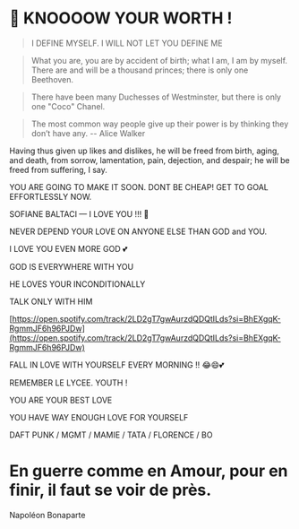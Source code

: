 👑 KNOOOOW YOUR WORTH !
===

> I DEFINE MYSELF. I WILL NOT LET YOU DEFINE ME

> What you are, you are by accident of birth; what I am, I am by myself. There are and will be a thousand princes; there is only one Beethoven.

> There have been many Duchesses of Westminster, but there is only one "Coco" Chanel.

> The most common way people give up their power is by thinking they don’t have any. -- Alice Walker

Having thus given up likes and dislikes, he will be freed from birth, aging, and death, from sorrow, lamentation, pain, dejection, and despair; he will be freed from suffering, I say.

YOU ARE GOING TO MAKE IT SOON. DONT BE CHEAP! GET TO GOAL EFFORTLESSLY NOW.

SOFIANE BALTACI — I LOVE YOU !!! 👼

NEVER DEPEND YOUR LOVE ON ANYONE ELSE THAN GOD and YOU.

I LOVE YOU EVEN MORE GOD 💕

GOD IS EVERYWHERE WITH YOU

HE LOVES YOUR INCONDITIONALLY

TALK ONLY WITH HIM

[https://open.spotify.com/track/2LD2gT7gwAurzdQDQtILds?si=BhEXgqK-RgmmJF6h96PJDw](https://open.spotify.com/track/2LD2gT7gwAurzdQDQtILds?si=BhEXgqK-RgmmJF6h96PJDw)

FALL IN LOVE WITH YOURSELF EVERY MORNING !! 😂😄💕

REMEMBER LE LYCEE. YOUTH ! 

YOU ARE YOUR BEST LOVE 

YOU HAVE WAY ENOUGH LOVE FOR YOURSELF

DAFT PUNK / MGMT / MAMIE / TATA / FLORENCE / BO

En guerre comme en Amour, pour en finir, il faut se voir de près.
===
 Napoléon Bonaparte
